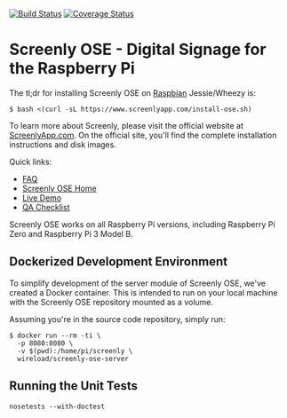 [![Build Status](https://travis-ci.org/wireload/screenly-ose.svg?branch=master)](https://travis-ci.org/wireload/screenly-ose)
[![Coverage Status](https://coveralls.io/repos/wireload/screenly-ose/badge.svg?branch=master&service=github)](https://coveralls.io/github/wireload/screenly-ose?branch=master)

# Screenly OSE - Digital Signage for the Raspberry Pi

The tl;dr for installing Screenly OSE on [Raspbian](https://www.raspberrypi.org/downloads/raspbian/) Jessie/Wheezy is:

```
$ bash <(curl -sL https://www.screenlyapp.com/install-ose.sh)
```

To learn more about Screenly, please visit the official website at [ScreenlyApp.com](http://www.screenlyapp.com). On the official site, you'll find the complete installation instructions and disk images.

Quick links:

 * [FAQ](https://www.screenlyapp.com/faq/ose/)
 * [Screenly OSE Home](https://www.screenlyapp.com/ose/)
 * [Live Demo](http://ose.demo.screenlyapp.com/)
 * [QA Checklist](https://www.forgett.com/checklist/1789089623)

Screenly OSE works on all Raspberry Pi versions, including Raspberry Pi Zero and Raspberry Pi 3 Model B.

## Dockerized Development Environment

To simplify development of the server module of Screenly OSE, we've created a Docker container. This is intended to run on your local machine with the Screenly OSE repository mounted as a volume.

Assuming you're in the source code repository, simply run:

```
$ docker run --rm -ti \
  -p 8080:8080 \
  -v $(pwd):/home/pi/screenly \
  wireload/screenly-ose-server
```

## Running the Unit Tests

    nosetests --with-doctest
